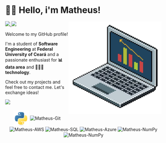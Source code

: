<h1>👋🏻 Hello, i'm Matheus!</h1>

<img src= "https://github.com/matheuszpher/matheuszpher/blob/main/compt.png" min-width="400px" max-width="300px" width="300px" align="right" alt="Computador ">

<div>
  <a href="mailto:matheus.amj003@gmail.com">
    <img src="https://img.shields.io/badge/-Gmail-%23333?style=for-the-badge&logo=gmail&logoColor=white" target="_blank">
  </a>
  <a href="https://www.linkedin.com/in/matheus-rodrigues-aa4016237" target="_blank">
    <img src="https://img.shields.io/badge/-LinkedIn-%230077B5?style=for-the-badge&logo=linkedin&logoColor=white" target="_blank">
  </a>
</div>

<p></p>

<p>Welcome to my GitHub profile!</p>

<p>I'm a student of <strong>Software Engineering</strong> at <strong>Federal University of Ceará</strong> and a passionate enthusiast for <strong>📊 data area</strong> and <strong>👨🏻‍💻 technology</strong>.</p>

<p>Check out my projects and feel free to contact me. Let's exchange ideas!</p>

<div align="left">

<div>
  <picture>
    <source
      srcset="https://github-readme-stats.vercel.app/api?username=matheuszpher&show_icons=true&theme=dark"
      media="(prefers-color-scheme: merko)"
    />
    <source
      srcset="https://github-readme-stats.vercel.app/api?username=matheuszpher&show_icons=true"
      media="(prefers-color-scheme: light), (prefers-color-scheme: no-preference)"
    />
    <img src="https://github-readme-stats.vercel.app/api?username=matheuszpher&show_icons=true" />
  </picture>
</div>

<div style="display: inline_block; text-align: center;"><br>
  <img align="center" alt="Matheus-Python" height="50" width="50" src="https://raw.githubusercontent.com/devicons/devicon/master/icons/python/python-original.svg">
  <img align="center" alt="Matheus-Git" height="50" width="50" src="https://cdn.jsdelivr.net/gh/devicons/devicon/icons/git/git-plain.svg">
  <img align="center" alt="Matheus-AWS" height="50" width="50" src="https://cdn.jsdelivr.net/gh/devicons/devicon@latest/icons/amazonwebservices/amazonwebservices-original-wordmark.svg">
  <img align="center" alt="Matheus-SQL" height="50" width="50" src="https://cdn.jsdelivr.net/gh/devicons/devicon@latest/icons/azuresqldatabase/azuresqldatabase-original.svg">
  <img align="center" alt="Matheus-Azure" height="50" width="50" src="https://cdn.jsdelivr.net/gh/devicons/devicon@latest/icons/azure/azure-original.svg">
  <img align="center" alt="Matheus-NumPy" height="50" width="50" src="https://cdn.jsdelivr.net/gh/devicons/devicon@latest/icons/numpy/numpy-original.svg">
  <img align="center" alt="Matheus-NumPy" height="50" width="50" src="https://cdn.jsdelivr.net/gh/devicons/devicon@latest/icons/scikitlearn/scikitlearn-original.svg">
          

</div>

<p></p>


</div>
